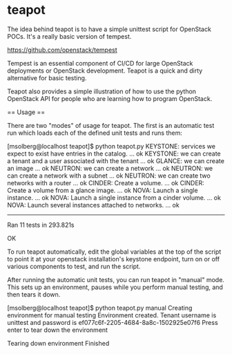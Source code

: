 teapot
======

The idea behind teapot is to have a simple unittest script for
OpenStack POCs.  It's a really basic version of tempest.

https://github.com/openstack/tempest

Tempest is an essential component of CI/CD for large OpenStack
deployments or OpenStack development.  Teapot is a quick and dirty
alternative for basic testing.

Teapot also provides a simple illustration of how to use the python
OpenStack API for people who are learning how to program OpenStack.


== Usage ==

There are two "modes" of usage for teapot.  The first is an automatic
test run which loads each of the defined unit tests and runs them:


  [msolberg@localhost teapot]$ python teapot.py 
  KEYSTONE: services we expect to exist have entries in the catalog. ... ok
  KEYSTONE: we can create a tenant and a user associated with the tenant ... ok
  GLANCE: we can create an image ... ok
  NEUTRON: we can create a network ... ok
  NEUTRON: we can create a network with a subnet ... ok
  NEUTRON: we can create two networks with a router ... ok
  CINDER: Create a volume. ... ok
  CINDER: Create a volume from a glance image. ... ok
  NOVA: Launch a single instance. ... ok
  NOVA: Launch a single instance from a cinder volume. ... ok
  NOVA: Launch several instances attached to networks. ... ok
  
  ----------------------------------------------------------------------
  Ran 11 tests in 293.821s
  
  OK


To run teapot automatically, edit the global variables at the top of
the script to point it at your openstack installation's keystone
endpoint, turn on or off various components to test, and run the
script.

After running the automatic unit tests, you can run teapot in "manual"
mode.  This sets up an environment, pauses while you perform manual
testing, and then tears it down.

  [msolberg@localhost teapot]$ python teapot.py manual
  Creating environment for manual testing
  Environment created.  Tenant username is unittest and password is ef077c6f-2205-4684-8a8c-1502925e07f6
  Press enter to tear down the environment
  
  Tearing down environment
  Finished

